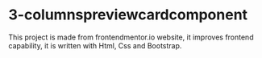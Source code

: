 # 3-columnspreviewcardcomponent
This project is made from frontendmentor.io website, it improves frontend capability, it is written with Html, Css and Bootstrap.
